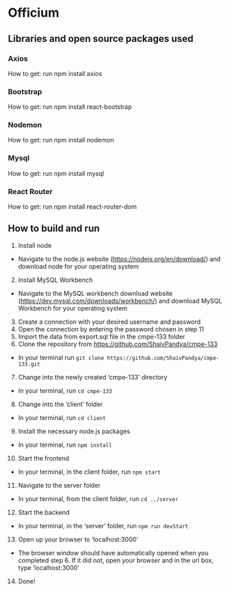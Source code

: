 # Officium

## Libraries and open source packages used
### Axios
How to get: run npm install axios

### Bootstrap
How to get: run npm install react-bootstrap

### Nodemon
How to get: run npm install nodemon

### Mysql
How to get: run npm install mysql

### React Router
How to get: run npm install react-router-dom

## How to build and run
1. Install node
  - Navigate to the node.js website (https://nodejs.org/en/download/) and download node for your operating system
2. Install MySQL Workbench
 - Navigate to the MySQL workbench download website (https://dev.mysql.com/downloads/workbench/) and download MySQL Workbench for your operating system
3. Create a connection with your desired username and password
4. Open the connection by entering the password chosen in step 11
5. Import the data from export.sql file in the cmpe-133 folder
6. Clone the repository from https://github.com/ShaivPandya/cmpe-133
  - In your terminal run `git clone https://github.com/ShaivPandya/cmpe-133.git`
7. Change into the newly created ‘cmpe-133’ directory
 - In your terminal, run `cd cmpe-133`
8. Change into the ‘client’ folder
 - In your terminal, run `cd client`
9. Install the necessary node.js packages
 - In your terminal, run `npm install`
10. Start the frontend
 - In your terminal, in the client folder, run `npm start`
11. Navigate to the server folder
 - In your terminal, from the client folder, run `cd ../server`
12. Start the backend
 - In your terminal, in the ‘server’ folder, run `npm run devStart`
13. Open up your browser to ‘localhost:3000’
 - The browser window should have automatically opened when you completed step 6. If it did not, open your browser and in the url box, type ‘localhost:3000’
14. Done!
